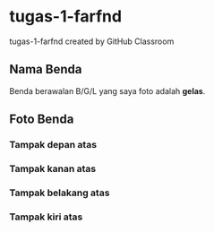 # tugas-1-farfnd
tugas-1-farfnd created by GitHub Classroom

## Nama Benda
Benda berawalan B/G/L yang saya foto adalah **gelas**.

## Foto Benda

### Tampak depan atas


### Tampak kanan atas


### Tampak belakang atas


### Tampak kiri atas

